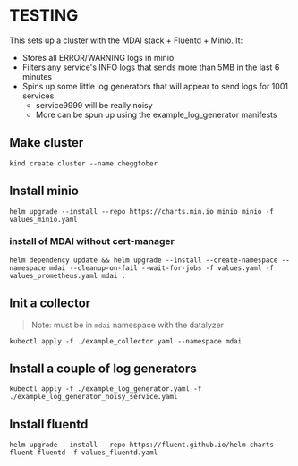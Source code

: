 # TESTING

This sets up a cluster with the MDAI stack + Fluentd + Minio. It:

- Stores all ERROR/WARNING logs in minio
- Filters any service's INFO logs that sends more than 5MB in the last 6 minutes
- Spins up some little log generators that will appear to send logs for 1001 services
  - service9999 will be really noisy
  - More can be spun up using the example_log_generator manifests

## Make cluster

    kind create cluster --name cheggtober

## Install minio

    helm upgrade --install --repo https://charts.min.io minio minio -f values_minio.yaml

### install of MDAI without cert-manager

    helm dependency update && helm upgrade --install --create-namespace --namespace mdai --cleanup-on-fail --wait-for-jobs -f values.yaml -f values_prometheus.yaml mdai .

## Init a collector

> Note: must be in `mdai` namespace with the datalyzer

    kubectl apply -f ./example_collector.yaml --namespace mdai

## Install a couple of log generators

    kubectl apply -f ./example_log_generator.yaml -f ./example_log_generator_noisy_service.yaml

## Install fluentd

    helm upgrade --install --repo https://fluent.github.io/helm-charts fluent fluentd -f values_fluentd.yaml
